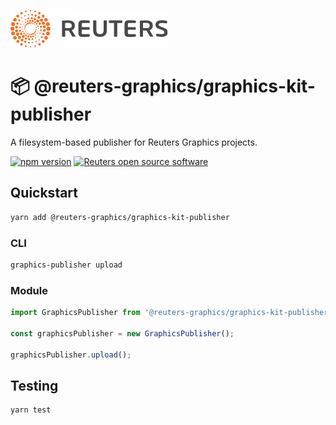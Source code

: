 ![](badge.svg)

# 📦 @reuters-graphics/graphics-kit-publisher

A filesystem-based publisher for Reuters Graphics projects.

[![npm version](https://badge.fury.io/js/%40reuters-graphics%2Fgraphics-kit-publisher.svg)](https://badge.fury.io/js/%40reuters-graphics%2Fgraphics-kit-publisher) [![Reuters open source software](https://badgen.net/badge/Reuters/open%20source/?color=ff8000)](https://github.com/reuters-graphics/)

## Quickstart

```bash
yarn add @reuters-graphics/graphics-kit-publisher
```

### CLI

```bash
graphics-publisher upload
```

### Module

```javascript
import GraphicsPublisher from '@reuters-graphics/graphics-kit-publisher';

const graphicsPublisher = new GraphicsPublisher();

graphicsPublisher.upload();
```

## Testing

```bash
yarn test
```
